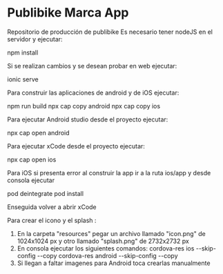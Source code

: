 # Publibike Marca App
Repositorio de producción de publibike
Es necesario tener nodeJS en el servidor y ejecutar:

npm install 

Si se realizan cambios y se desean probar en web ejecutar:

ionic serve

Para construir las aplicaciones de android y de iOS ejecutar:

npm run build
npx cap copy android
npx cap copy ios

Para ejecutar Android studio desde el proyecto ejecutar:

npx cap open android

Para ejecutar xCode desde el proyecto ejecutar:

npx cap open ios

Para iOS si presenta error al construir la app ir a la ruta ios/app y desde consola ejecutar

pod deintegrate
pod install

Enseguida volver a abrir xCode


Para crear el icono y el splash :

1. En la carpeta "resources" pegar un archivo llamado "icon.png" de 1024x1024 px y otro llamado "splash.png" de 2732x2732 px
2. En consola ejecutar los siguientes comandos:
    cordova-res ios --skip-config --copy
    cordova-res android --skip-config --copy
3. Si llegan a faltar imagenes para Android toca crearlas manualmente
